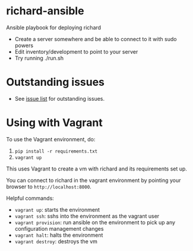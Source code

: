 richard-ansible
===============

Ansible playbook for deploying richard

* Create a server somewhere and be able to connect to it with sudo powers
* Edit inventory/development to point to your server
* Try running ./run.sh


Outstanding issues
==================

* See [issue list](https://github.com/pyvideo/richard-ansible/issues) for
  outstanding issues.


Using with Vagrant
==================

To use the Vagrant environment, do:

1. `pip install -r requirements.txt`
2. `vagrant up`

This uses Vagrant to create a vm with richard and its requirements set up.

You can connect to richard in the vagrant environment by pointing your
browser to `http://localhost:8000`.

Helpful commands:

* `vagrant up`: starts the environment
* `vagrant ssh`: sshs into the environment as the vagrant user
* `vagrant provision`: run ansible on the environment to pick up any
  configuration management changes
* `vagrant halt`: halts the environment
* `vagrant destroy`: destroys the vm
